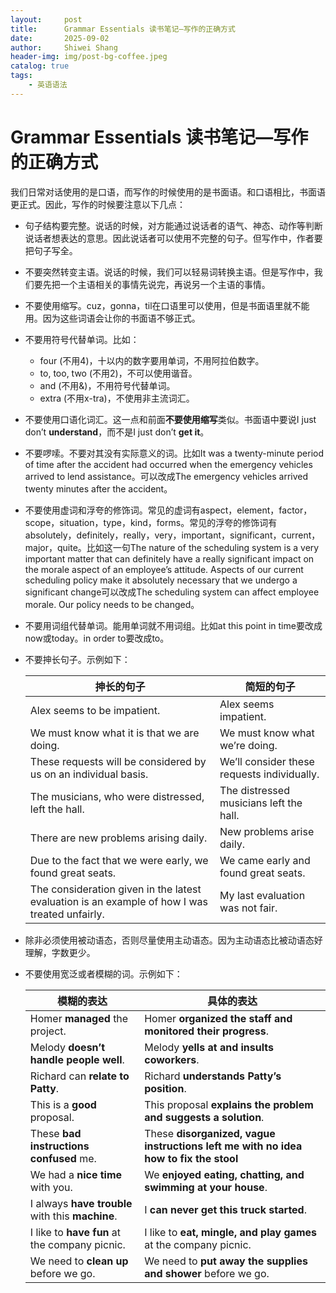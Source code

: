 ```yaml
---
layout:     post
title:      Grammar Essentials 读书笔记—写作的正确方式
date:       2025-09-02
author:     Shiwei Shang
header-img: img/post-bg-coffee.jpeg
catalog: true
tags:
    - 英语语法
---
```


# Grammar Essentials 读书笔记—写作的正确方式

我们日常对话使用的是口语，而写作的时候使用的是书面语。和口语相比，书面语更正式。因此，写作的时候要注意以下几点：

- 句子结构要完整。说话的时候，对方能通过说话者的语气、神态、动作等判断说话者想表达的意思。因此说话者可以使用不完整的句子。但写作中，作者要把句子写全。

- 不要突然转变主语。说话的时候，我们可以轻易词转换主语。但是写作中，我们要先把一个主语相关的事情先说完，再说另一个主语的事情。

- 不要使用缩写。cuz，gonna，til在口语里可以使用，但是书面语里就不能用。因为这些词语会让你的书面语不够正式。

- 不要用符号代替单词。比如：

    - four (不用4)，十以内的数字要用单词，不用阿拉伯数字。
    - to, too, two (不用2)，不可以使用谐音。
    - and (不用&)，不用符号代替单词。
    - extra (不用x-tra)，不使用非主流词汇。

- 不要使用口语化词汇。这一点和前面**不要使用缩写**类似。书面语中要说I just don’t **understand**，而不是I just don’t **get it**。

- 不要啰嗦。不要对其没有实际意义的词。比如It was a twenty-minute period of time after the accident had occurred when the emergency vehicles arrived to lend assistance。可以改成The emergency vehicles arrived twenty minutes after the accident。

- 不要使用虚词和浮夸的修饰词。常见的虚词有aspect，element，factor，scope，situation，type，kind，forms。常见的浮夸的修饰词有absolutely，definitely，really，very，important，significant，current，major，quite。比如这一句The nature of the scheduling system is a very important matter that can definitely have a really significant impact on the morale aspect of an employee’s attitude. Aspects of our current scheduling policy make it absolutely necessary that we undergo a significant change可以改成The scheduling system can affect employee morale. Our policy needs to be changed。

- 不要用词组代替单词。能用单词就不用词组。比如at this point in time要改成now或today。in order to要改成to。

- 不要抻长句子。示例如下：

    | 抻长的句子                                                                                               | 简短的句子                                 |
    |----------------------------------------------------------------------------------------------------------|--------------------------------------------|
    | Alex seems to be impatient.                                                                              | Alex seems impatient.                      |
    | We must know what it is that we are doing.                                                               | We must know what we’re doing.             |
    | These requests will be considered by us on an individual basis.                                          | We’ll consider these requests individually.|
    | The musicians, who were distressed, left the hall.                                                       | The distressed musicians left the hall.    |
    | There are new problems arising daily.                                                                    | New problems arise daily.                  |
    | Due to the fact that we were early, we found great seats.                                                | We came early and found great seats.       |
    | The consideration given in the latest evaluation is an example of how I was treated unfairly.            | My last evaluation was not fair.           |

- 除非必须使用被动语态，否则尽量使用主动语态。因为主动语态比被动语态好理解，字数更少。

- 不要使用宽泛或者模糊的词。示例如下：

    | 模糊的表达                                  | 具体的表达                                                                          |
    |---------------------------------------------|-------------------------------------------------------------------------------------|
    | Homer **managed** the project.              | Homer **organized the staff and monitored their progress**.                         |
    | Melody **doesn’t handle people well**.      | Melody **yells at and insults coworkers**.                                          |
    | Richard can **relate to Patty**.            | Richard **understands Patty’s position**.                                           |
    | This is a **good** proposal.                | This proposal **explains the problem and suggests a solution**.                     |
    | These **bad instructions confused** me.     | These **disorganized, vague instructions left me with no idea how to fix the stool**|
    | We had a **nice time** with you.            | We **enjoyed eating, chatting, and swimming at your house**.                        |
    | I always **have trouble** with this **machine**.| I **can never get this truck started**.                                         |
    | I like to **have fun** at the company picnic.| I like to **eat, mingle, and play games** at the company picnic.                 |
    | We need to **clean up** before we go.        | We need to **put away the supplies and shower** before we go.                       |
